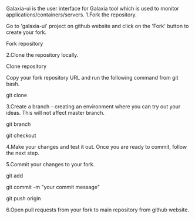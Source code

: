Galaxia-ui is the user interface for Galaxia tool which is used to monitor applications/containers/servers.
1.Fork the repository.

Go to 'galaxia-ui' project on github website and click on the 'Fork' button to create your fork.

Fork repository

2.Clone the repository locally.

Clone repository

Copy your fork repository URL and run the following command from git bash.

git clone <your-repository-url>

3.Create a branch - creating an environment where you can try out your ideas. This will not affect master branch.

git branch <branch-name>

git checkout <branch-name>

4.Make your changes and test it out. Once you are ready to commit, follow the next step.

5.Commit your changes to your fork.

git add <file-name>

git commit -m "your commit message"

git push origin <branch-name>

6.Open pull requests from your fork to main repository from github website.

